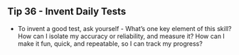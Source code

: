 ## Tip 36 - Invent Daily Tests

- To invent a good test, ask yourself - What’s one key element of this skill? How can I isolate my accuracy or reliability, and measure it? How can I make it fun, quick, and repeatable, so I can track my progress?
